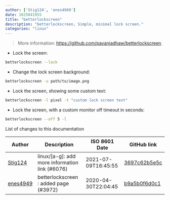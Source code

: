 ```yaml
---
author: ['Stig124', 'enes4949']
date: 1625841955
title: "betterlockscreen"
description: "betterlockscreen, Simple, minimal lock screen."
categories: "linux"
---
```

> More information: <https://github.com/pavanjadhaw/betterlockscreen>.

- Lock the screen:

```bash
betterlockscreen --lock
```

- Change the lock screen background:

```bash
betterlockscreen -u path/to/image.png
```

- Lock the screen, showing some custom text:

```bash
betterlockscreen -l pixel -t "custom lock screen text"
```

- Lock the screen, with a custom monitor off timeout in seconds:

```bash
betterlockscreen --off 5 -l
```
List of changes to this documentation


Author | Description | ISO 8601 Date | GitHub link
------|-----|-----|-----
[Stig124](mailto:stigpro@outlook.fr) | linux/[a-g]: add more information link (#6076) | 2021-07-09T16:45:55 | [3697c62b5e5c](https://github.com/tldr-pages/tldr/commit/3697c62b5e5cd9bae7a99c591cb81d1ddcfbf792)
[enes4949](mailto:63241739+enes4949@users.noreply.github.com) | betterlockscreen : added page (#3972) | 2020-04-30T22:04:45 | [b9a5b0f6d0c1](https://github.com/tldr-pages/tldr/commit/b9a5b0f6d0c1588d98d9d41d639f1cb2bfd721c0)

